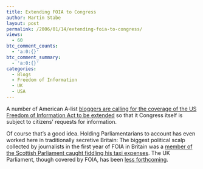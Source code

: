 ```yaml
---
title: Extending FOIA to Congress
author: Martin Stabe
layout: post
permalink: /2006/01/14/extending-foia-to-congress/
views:
  - 60
btc_comment_counts:
  - 'a:0:{}'
btc_comment_summary:
  - 'a:0:{}'
categories:
  - Blogs
  - Freedom of Information
  - UK
  - USA
---
```

A number of American A-list [bloggers are calling for the coverage of the US Freedom of Information Act to be extended][1] so that it Congress itself is subject to citizens&rsquo; requests for information.

Of course that&#8217;s a good idea. Holding Parliamentarians to account has even worked here in traditionally secretive Britain: The biggest political scalp collected by journalists in the first year of FOIA in Britain was a [member of the Scottish Parliament caught fiddling his taxi expenses][2]. The UK Parliament, though covered by FOIA, has been [less forthcoming][3].

 [1]: http://www.buzzmachine.com/index.php/2006/01/12/demand-freedom-of-information-from-congress/
 [2]: http://politics.guardian.co.uk/foi/story/0,,1676334,00.html
 [3]: http://www.yrtk.org/2005/names-of-mps-staff/